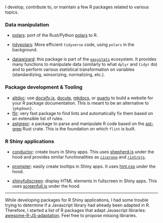 
I develop, contribute to, or maintain a few R packages related to various topics.

### Data manipulation

-   [polars](https://rpolars.github.io/): port of the Rust/Python [polars](https://pola.rs/)
    to R.

-   [tidypolars](https://tidypolars.etiennebacher.com/):  More efficient `tidyverse` code,
    using `polars` in the background. 

-   [datawizard](https://easystats.github.io/datawizard/): this package is
    part of the [`easystats`](https://easystats.github.io/easystats/) ecosystem.
    It provides many functions to manipulate data (similarly to what `dplyr` and
    `tidyr` do) and to perform various statistical transformation on variables
    (standardizing, winsorizing, normalizing, etc.).

### Package development & Tooling

-   [altdoc](https://altdoc.etiennebacher.com): use [docsify.js](https://docsify.js.org/#/),
    [docute](https://docute.org/), [mkdocs](https://www.mkdocs.org/), or [quarto](https://quarto.org/)
    to build a website for your R package documentation. This is meant to
    be an alternative to `{pkgdown}`.
-   [flir](https://flir.etiennebacher.com/): very fast package to find lints and automatically fix
    them based on an extensible list of rules.
-   [astgrepr](https://astgrepr.etiennebacher.com/): a package to parse and manipulate R code based on
    the [ast-grep](https://ast-grep.github.io/) Rust crate. This is the foundation on which `flint` is
    built. 

### R Shiny applications

-   [conductor](https://conductor.etiennebacher.com): create tours in Shiny
    apps. This uses [shepherd.js](https://shepherdjs.dev/) under the hood
    and provides similar functionalities as [`cicerone`](https://cicerone.john-coene.com/)
    and [`rintrojs`](https://carlganz.github.io/rintrojs/).

-   [prompter](https://prompter.etiennebacher.com): easily create
    tooltips in Shiny apps. It uses [hint.css](https://github.com/chinchang/hint.css)
    under the hood.

-   [shinyfullscreen](https://github.com/etiennebacher/shinyfullscreen):
    display HTML elements in fullscreen in Shiny apps. This uses
    [screenfull.js](https://github.com/sindresorhus/screenfull.js) under the hood.

---

While developing packages for R Shiny applications, I had some trouble trying to determine
if a Javascript library had already been adapted in R. Therefore, I
started a list of R packages that adapt Javascript libraries:
[awesome-R-JS-adaptation](https://github.com/etiennebacher/awesome-R-JS-adaptation). Feel
free to propose missing libraries.
